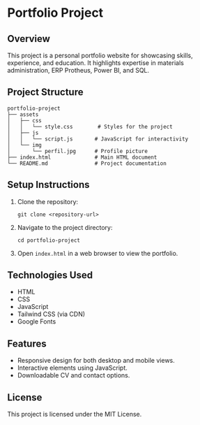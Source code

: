 # Portfolio Project

## Overview
This project is a personal portfolio website for showcasing skills, experience, and education. It highlights expertise in materials administration, ERP Protheus, Power BI, and SQL.

## Project Structure
```
portfolio-project
├── assets
│   ├── css
│   │   └── style.css        # Styles for the project
│   ├── js
│   │   └── script.js       # JavaScript for interactivity
│   └── img
│       └── perfil.jpg      # Profile picture
├── index.html              # Main HTML document
└── README.md               # Project documentation
```

## Setup Instructions
1. Clone the repository:
   ```
   git clone <repository-url>
   ```
2. Navigate to the project directory:
   ```
   cd portfolio-project
   ```
3. Open `index.html` in a web browser to view the portfolio.

## Technologies Used
- HTML
- CSS
- JavaScript
- Tailwind CSS (via CDN)
- Google Fonts

## Features
- Responsive design for both desktop and mobile views.
- Interactive elements using JavaScript.
- Downloadable CV and contact options.

## License
This project is licensed under the MIT License.